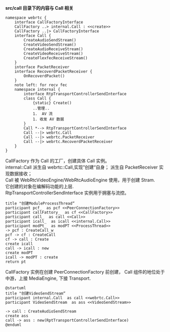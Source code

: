**src/call 目录下的内容与 Call 相关**
```plantuml
namespace webrtc {
    interface CallFactoryInterface
    CallFactory ..> internal.Call : <<create>>
    CallFactory ..|> CallFactoryInterface
    interface Call {
        CreateAudioSendStream()
        CreateVideoSendStream()
        CreateAudioReceiveStream()
        CreateVideoReceiveStream()
        CreateFlexfecReceiveStream()
    }
    interface PacketReceiver
    interface RecoverdPacketReceiver {
        OnRecoverdPacket()
    }
    note left: for recv fec
    namespace internal {
        interface RtpTransportControllerSendInterface
        class Call {
            {static} Create()
            ..管理..
            1.  AV 流
            1. 收发 AV 数据
        }
        Call *--> RtpTransportControllerSendInterface
        Call --|> webrtc.Call
        Call --|> webrtc.PacketReceiver
        Call --|> webrtc.RecoverdPacketReceiver
    }
}
```
CallFactory 作为 Call 的工厂，创建具体 Call 实例。  
internal::Call 派生自 webrtc::Call,实现”创建“自身； 派生自 PacketReceiver 实现数据接收；  
Call 被 WebRtcVideoEngine/WebRtcAudioEngine 使用，用于创建 Stram.  
它创建的对象在编解码功能的上层.  
RtpTransportControllerSendInterface 实例用于拥塞与流控。
```plantuml
title "创建ModuleProcessThread“
participant pcf_  as pcf <<PeerConnectionFactory>>
participant callFattory_  as cf <<CallFactory>>
participant call_  as call <<Call>>
participant icall_  as icall <<internal.Call>>
participant modPt_  as modPT <<ProcessThread>>
-> pcf : CreateCall_w
pcf -> cf : CreateCall
cf -> call : Create
create icall
call -> icall : new
create modPT
icall -> modPT : create
return pt
```
CallFactory 实例在创建 PeerConnectionFactory 前创建，
Call 组件的地位处于中游，上接 MediaEngine, 下接 Transport.  

```plantuml
@startuml
title "创建VideoSendStream“
participant internal.Call  as call <<webrtc.Call>>
participant VideoSendStream  as ass <<VideoSendStream>>

-> call : CreateAudioSendStream
create ass
call -> ass : new(RptTransportControllerSendInterface)
@enduml
```